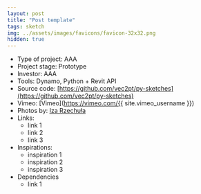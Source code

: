 ```yaml
---
layout: post
title: "Post template"
tags: sketch
img: ../assets/images/favicons/favicon-32x32.png
hidden: true
---
```


<!-- img: 200x200 and preferably 1500x1500 -->
<!-- 1500 x 450 (Old) -->
<!-- 800 x 240 -->

- Type of project: AAA
- Project stage: Prototype
- Investor: AAA
- Tools: Dynamo, Python + Revit API
- Source code: [https://github.com/vec2pt/py-sketches](https://github.com/vec2pt/py-sketches)
- Vimeo: [Vimeo](https://vimeo.com/{{ site.vimeo_username }})
- Photos by: [Iza Rzechuła](https://www.iza.rzechula.pl/)
- Links:
    - link 1
    - link 2
    - link 3
- Inspirations:
    - inspiration 1
    - inspiration 2
    - inspiration 3
- Dependencies
    - link 1
